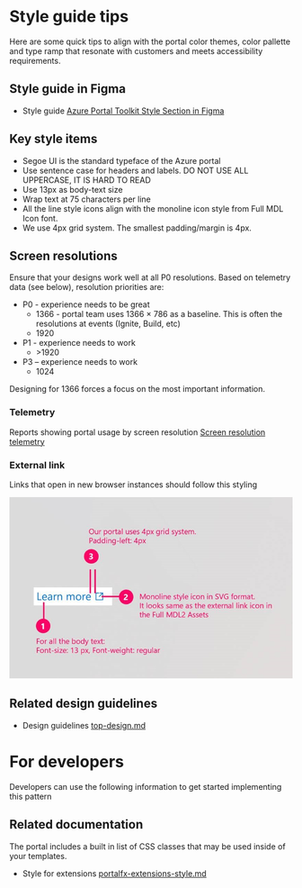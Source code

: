 ﻿# Style guide tips
Here are some quick tips to align with the portal color themes, color pallette and type ramp that resonate with customers and meets accessibility requirements. 

<a name="style-guide-in-figma"></a>
## Style guide in Figma
* Style guide [Azure Portal Toolkit Style Section in Figma](https://www.figma.com/file/Bwn8rmUOYtnPRwA3JoQTBn/Azure-Portal-Toolkit?node-id=1592%3A0)


<a name="key-style-items"></a>
## Key style items
* Segoe UI is the standard typeface of the Azure portal
* Use sentence case for headers and labels. DO NOT USE ALL UPPERCASE, IT IS HARD TO READ
* Use 13px as body-text size
* Wrap text at 75 characters per line
* All the line style icons align with the monoline icon style from Full MDL Icon font.
* We use 4px grid system. The smallest padding/margin is 4px. 

<a name="screen-resolutions"></a>
## Screen resolutions
Ensure that your designs work well at all P0 resolutions.  Based on telemetry data \(see below\), resolution priorities are:

* P0 - experience needs to be great
    * 1366 - portal team uses 1366 × 786 as a baseline.  This is often the resolutions at events (Ignite, Build, etc)
    * 1920 
* P1 - experience needs to work
    * \>1920 
* P3 – experience needs to work
    * 1024

Designing for 1366 forces a focus on the most important information.    

<a name="screen-resolutions-telemetry"></a>
### Telemetry
Reports showing portal usage by screen resolution
[Screen resolution telemetry](https://msit.powerbi.com/groups/4f11aaa4-1faf-4bf3-9983-1dc7351bf5b6/reports/bdd70bcd-ff00-44d6-a29b-4ba942c59867/ReportSection)


<a name="screen-resolutions-external-link"></a>
### External link
Links that open in new browser instances should follow this styling

<div style="max-width:600px">
<img alttext="external link" src="../media/design-patterns-style-guide/external-link.jpg"  />
</div>




<a name="related-design-guidelines"></a>
## Related design guidelines
* Design guidelines [top-design.md](top-design.md)


<a name="for-developers"></a>
# For developers
Developers can use the following information to get started implementing this pattern

<a name="for-developers-related-documentation"></a>
## Related documentation
The portal includes a built in list of CSS classes that may be used inside of your templates.
* Style for extensions [portalfx-extensions-style.md](portalfx-extensions-style.md)
